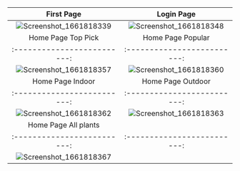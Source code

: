 First Page             |  Login Page
:-------------------------:|:-------------------------:
![Screenshot_1661818339](https://user-images.githubusercontent.com/106937639/187448229-22e7097d-4cc1-4625-9c5c-6364c347c5b7.png)|![Screenshot_1661818348](https://user-images.githubusercontent.com/106937639/187448421-cc3fe434-1467-4976-9bd9-ec663af2300e.png)
Home Page Top Pick             |  Home Page Popular
:-------------------------:|:-------------------------:
![Screenshot_1661818357](https://user-images.githubusercontent.com/106937639/187449005-23996406-4c03-4f84-bb9b-9b6c108284e7.png)|![Screenshot_1661818360](https://user-images.githubusercontent.com/106937639/187449013-44e5adaf-4aa0-44f9-8b25-1add764e4529.png)
Home Page Indoor             |  Home Page Outdoor
:-------------------------:|:-------------------------:
![Screenshot_1661818362](https://user-images.githubusercontent.com/106937639/187449018-32ef86d3-2380-4d79-a33a-78f7902c6012.png)|![Screenshot_1661818363](https://user-images.githubusercontent.com/106937639/187449021-0f2691d1-4718-4d0a-a716-a7e3ed729f19.png)
Home Page All plants             |
:-------------------------:|:-------------------------:
![Screenshot_1661818367](https://user-images.githubusercontent.com/106937639/187449032-9d131baa-1166-4b74-a7e2-4740e07f4e5d.png)|
